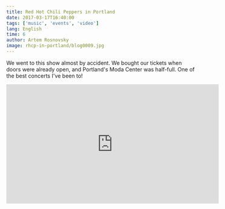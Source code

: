 ```yaml
---
title: Red Hot Chili Peppers in Portland
date: 2017-03-17T16:40:00
tags: ['music', 'events', 'video']
lang: English
time: 6
author: Artem Rosnovsky
image: rhcp-in-portland/blog0009.jpg
---
```


We went to this show almost by accident. We bought our tickets when doors were already open, and Portland's Moda Center was half-full. One of the best concerts I've been to!

<iframe width="560" height="315" src="https://www.youtube-nocookie.com/embed/ALI08HHUZXQ" frameborder="0" allow="accelerometer; autoplay; encrypted-media; gyroscope; picture-in-picture" allowfullscreen></iframe>
